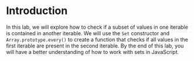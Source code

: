 # Introduction

In this lab, we will explore how to check if a subset of values in one iterable is contained in another iterable. We will use the `Set` constructor and `Array.prototype.every()` to create a function that checks if all values in the first iterable are present in the second iterable. By the end of this lab, you will have a better understanding of how to work with sets in JavaScript.
